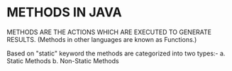 # METHODS IN JAVA

METHODS ARE THE ACTIONS WHICH ARE EXECUTED TO GENERATE RESULTS.
(Methods in other languages are known as Functions.)

Based on "static" keyword the methods are categorized into two types:-
  a. Static Methods
  b. Non-Static Methods

